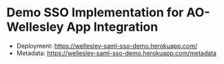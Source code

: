 # Demo SSO Implementation for AO-Wellesley App Integration

- Deployment: https://wellesley-saml-sso-demo.herokuapp.com/
- Metadata: https://wellesley-saml-sso-demo.herokuapp.com/metadata
